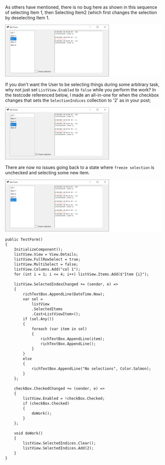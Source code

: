 As others have mentioned, there is no bug here as shown in this sequence of selecting Item 1, then Selecting Item2 (which first changes the selection by deselecting Item 1.

![screenshot1](https://github.com/IVSoftware/list_view_freeze/blob/master/list_view_freeze/Screenshots/ss1.png)

If you don't want the User to be selecting things during some arbitrary task, why not just set `ListView.Enabled` to `false`  while you perform the work? In the testcode referenced below, I made an all-in-one for when the checkbox changes that sets the `SelectionIndices` collection to '2' as in your post;

![screenshot1](https://github.com/IVSoftware/list_view_freeze/blob/master/list_view_freeze/Screenshots/ss2.png)

There are now no issues going back to a state where `freeze selection` is unchecked and selecting some new item.

![screenshot1](https://github.com/IVSoftware/list_view_freeze/blob/master/list_view_freeze/Screenshots/ss3.png)
```
public TestForm()
{
    InitializeComponent();
    listView.View = View.Details;
    listView.FullRowSelect = true;
    listView.MultiSelect = false;
    listView.Columns.Add("col 1");
    for (int i = 1; i <= 4; i++) listView.Items.Add($"Item {i}");

    listView.SelectedIndexChanged += (sender, e) =>
    {
        richTextBox.AppendLine(DateTime.Now);
        var sel =
            listView
            .SelectedItems
            .Cast<ListViewItem>();
        if (sel.Any())
        {
            foreach (var item in sel)
            {
                richTextBox.AppendLine(item);
                richTextBox.AppendLine();
            }
        }
        else
        {
            richTextBox.AppendLine("No selections", Color.Salmon);
        }
    };

    checkBox.CheckedChanged += (sender, e) =>
    {
        listView.Enabled = !checkBox.Checked;
        if (checkBox.Checked)
        {
            doWork();
        }
    };

    void doWork()
    {
        listView.SelectedIndices.Clear();
        listView.SelectedIndices.Add(2);
    }
}
```